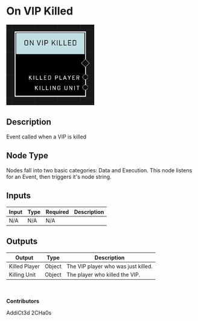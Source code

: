 # On VIP Killed
![](../../../.gitbook/assets/on-vip-killed.png)
## Description
Event called when a VIP is killed

## Node Type
Nodes fall into two basic categories: Data and Execution. This node listens for an Event, then triggers it's node string.

## Inputs
| Input | Type | Required | Description |
|------------------|------------------|----------|--------------------------------------------------------------|
| N/A | N/A | N/A | |

## Outputs
| Output | Type | Description |
|------------------|------------------|--------------------------------------------------------------|
| Killed Player | Object | The VIP player who was just killed.|
| Killing Unit | Object | The player who killed the VIP.|

\
\
**Contributors**

AddiCt3d 2CHa0s